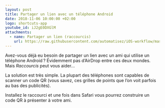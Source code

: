 ```yaml
---
layout: post
title: Partager un lien avec un téléphone Android
date: 2018-11-06 10:00:00 +02:00
logo: shortcuts-app
youtube_id: iJ2gE0DXGlM
attachments: 
  - name: Partager un lien (raccourcis)
    url: https://raw.githubusercontent.com/automatisez/iOS-workflow/master/shortcuts-app/sharing/Share%20Link%20as%20QR%20Code.shortcut
---
```



Avez-vous déjà eu besoin de partager un lien avec un ami qui utilise un 
téléphone Android ? Évidemment pas d’AirDrop entre ces deux mondes. 
Mais _Raccourcis_ peut vous aider...

La solution est très simple. La plupart des téléphones sont capables de scanner
un code QR (vous savez, ces grilles de points que l’on voit parfois au bas 
des publicités).

Installez le raccourci et une fois dans Safari vous pourrez construire un
code QR à présenter à votre ami.
